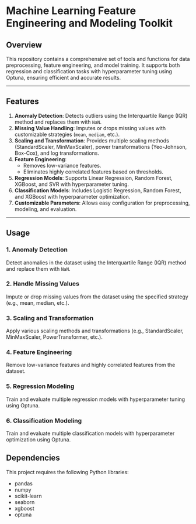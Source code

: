 # Machine Learning Feature Engineering and Modeling Toolkit

## Overview
This repository contains a comprehensive set of tools and functions for data preprocessing, feature engineering, and model training. It supports both regression and classification tasks with hyperparameter tuning using Optuna, ensuring efficient and accurate results.

---

## Features
1. **Anomaly Detection**: Detects outliers using the Interquartile Range (IQR) method and replaces them with `NaN`.
2. **Missing Value Handling**: Imputes or drops missing values with customizable strategies (`mean`, `median`, etc.).
3. **Scaling and Transformation**: Provides multiple scaling methods (StandardScaler, MinMaxScaler), power transformations (Yeo-Johnson, Box-Cox), and log transformations.
4. **Feature Engineering**:  
   - Removes low-variance features.  
   - Eliminates highly correlated features based on thresholds.
5. **Regression Models**: Supports Linear Regression, Random Forest, XGBoost, and SVR with hyperparameter tuning.
6. **Classification Models**: Includes Logistic Regression, Random Forest, and XGBoost with hyperparameter optimization.
7. **Customizable Parameters**: Allows easy configuration for preprocessing, modeling, and evaluation.

---

## Usage

### 1. Anomaly Detection  
Detect anomalies in the dataset using the Interquartile Range (IQR) method and replace them with `NaN`.


### 2. Handle Missing Values
Impute or drop missing values from the dataset using the specified strategy (e.g., mean, median, etc.).

### 3. Scaling and Transformation
Apply various scaling methods and transformations (e.g., StandardScaler, MinMaxScaler, PowerTransformer, etc.).

### 4. Feature Engineering
Remove low-variance features and highly correlated features from the dataset.

### 5. Regression Modeling
Train and evaluate multiple regression models with hyperparameter tuning using Optuna.

### 6. Classification Modeling
Train and evaluate multiple classification models with hyperparameter optimization using Optuna.

## Dependencies
This project requires the following Python libraries:

- pandas
- numpy
- scikit-learn
- seaborn
- xgboost
- optuna


